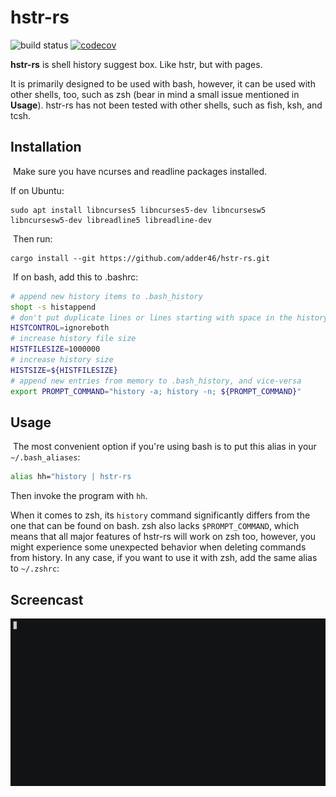 # hstr-rs

![build status](https://github.com/adder46/hstr-rs/workflows/CI/badge.svg) [![codecov](https://codecov.io/gh/adder46/hstr-rs/branch/master/graph/badge.svg?token=0BZM100XU5)](https://codecov.io/gh/adder46/hstr-rs)

**hstr-rs** is shell history suggest box. Like hstr, but with pages.

It is primarily designed to be used with bash, however, it can be used with other shells, too, such as zsh (bear in mind a small issue mentioned in **Usage**).
hstr-rs has not been tested with other shells, such as fish, ksh, and tcsh.
​
## Installation
​
Make sure you have ncurses and readline packages installed.

If on Ubuntu:
​
```
sudo apt install libncurses5 libncurses5-dev libncursesw5 libncursesw5-dev libreadline5 libreadline-dev
```
​
Then run:
​
```
cargo install --git https://github.com/adder46/hstr-rs.git
```
​
If on bash, add this to .bashrc:

```bash
# append new history items to .bash_history
shopt -s histappend 
# don't put duplicate lines or lines starting with space in the history
HISTCONTROL=ignoreboth
# increase history file size
HISTFILESIZE=1000000
# increase history size
HISTSIZE=${HISTFILESIZE}
# append new entries from memory to .bash_history, and vice-versa
export PROMPT_COMMAND="history -a; history -n; ${PROMPT_COMMAND}"
```

## Usage
​
The most convenient option if you're using bash is to put this alias in your `~/.bash_aliases`:

```sh
alias hh="history | hstr-rs
```

Then invoke the program with `hh`.

When it comes to zsh, its `history` command significantly differs from the one that can be found on bash. zsh also lacks `$PROMPT_COMMAND`, which means that all major features of hstr-rs will work on zsh too, however, you might experience some unexpected behavior when deleting commands from history. In any case, if you want to use it with zsh, add the same alias to `~/.zshrc`:
​
## Screencast

![screenshot](hstr-rs.gif)
